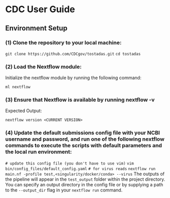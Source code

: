 # CDC User Guide
## Environment Setup
### (1) Clone the repository to your local machine:
`git clone https://github.com/CDCgov/tostadas.git`
`cd tostadas`
### (2) Load the Nextflow module:
Initialize the nextflow module by running the following command:

`ml nextflow`
### (3) Ensure that Nextflow is available by running nextflow -v
Expected Output:

`nextflow version <CURRENT VERSION>`
### (4) Update the default submissions config file with your NCBI username and password, and run one of the following nextflow commands to execute the scripts with default parameters and the local run environment:
`# update this config file (you don't have to use vim)`
`vim bin/config_files/default_config.yaml`
`# for virus reads`
`nextflow run main.nf -profile test,<singularity/docker/conda> --virus`
The outputs of the pipeline will appear in the `test_output` folder within the project directory. You can specify an output directory in the config file or by supplying a path to the `--output_dir` flag in your `nextflow run` command.